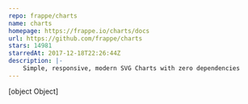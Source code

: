 ```yaml
---
repo: frappe/charts
name: charts
homepage: https://frappe.io/charts/docs
url: https://github.com/frappe/charts
stars: 14981
starredAt: 2017-12-18T22:26:44Z
description: |-
    Simple, responsive, modern SVG Charts with zero dependencies
---
```


[object Object]
